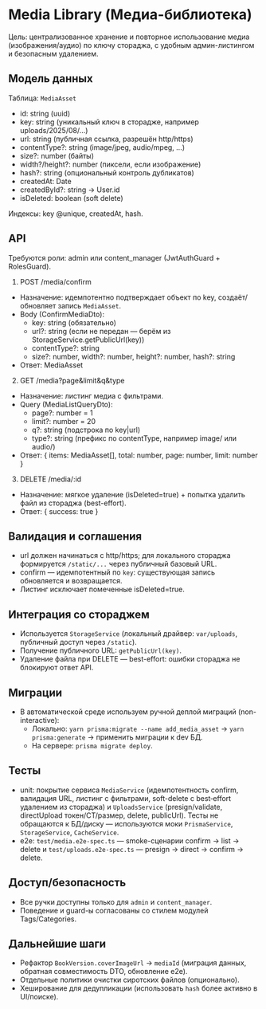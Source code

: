 # Media Library (Медиа-библиотека)

Цель: централизованное хранение и повторное использование медиа (изображения/аудио) по ключу стораджа, с удобным админ-листингом и безопасным удалением.

## Модель данных

Таблица: `MediaAsset`

- id: string (uuid)
- key: string (уникальный ключ в сторадже, например uploads/2025/08/…)
- url: string (публичная ссылка, разрешён http/https)
- contentType?: string (image/jpeg, audio/mpeg, …)
- size?: number (байты)
- width?/height?: number (пиксели, если изображение)
- hash?: string (опциональный контроль дубликатов)
- createdAt: Date
- createdById?: string → User.id
- isDeleted: boolean (soft delete)

Индексы: key @unique, createdAt, hash.

## API

Требуются роли: admin или content_manager (JwtAuthGuard + RolesGuard).

1. POST /media/confirm

- Назначение: идемпотентно подтверждает объект по key, создаёт/обновляет запись `MediaAsset`.
- Body (ConfirmMediaDto):
  - key: string (обязательно)
  - url?: string (если не передан — берём из StorageService.getPublicUrl(key))
  - contentType?: string
  - size?: number, width?: number, height?: number, hash?: string
- Ответ: MediaAsset

2. GET /media?page&limit&q&type

- Назначение: листинг медиа с фильтрами.
- Query (MediaListQueryDto):
  - page?: number = 1
  - limit?: number = 20
  - q?: string (подстрока по key|url)
  - type?: string (префикс по contentType, например image/ или audio/)
- Ответ: { items: MediaAsset[], total: number, page: number, limit: number }

3. DELETE /media/:id

- Назначение: мягкое удаление (isDeleted=true) + попытка удалить файл из стораджа (best-effort).
- Ответ: { success: true }

## Валидация и соглашения

- url должен начинаться с http/https; для локального стораджа формируется `/static/...` через публичный базовый URL.
- confirm — идемпотентный по `key`: существующая запись обновляется и возвращается.
- Листинг исключает помеченные isDeleted=true.

## Интеграция со стораджем

- Используется `StorageService` (локальный драйвер: `var/uploads`, публичный доступ через `/static`).
- Получение публичного URL: `getPublicUrl(key)`.
- Удаление файла при DELETE — best-effort: ошибки стораджа не блокируют ответ API.

## Миграции

- В автоматической среде используем ручной деплой миграций (non-interactive):
  - Локально: `yarn prisma:migrate --name add_media_asset` → `yarn prisma:generate` → применить миграции к dev БД.
  - На сервере: `prisma migrate deploy`.

## Тесты

- unit: покрытие сервиса `MediaService` (идемпотентность confirm, валидация URL, листинг с фильтрами, soft-delete с best‑effort удалением из стораджа) и `UploadsService` (presign/validate, directUpload токен/CT/размер, delete, publicUrl). Тесты не обращаются к БД/диску — используются моки `PrismaService`, `StorageService`, `CacheService`.
- e2e: `test/media.e2e-spec.ts` — smoke-сценарии confirm → list → delete и `test/uploads.e2e-spec.ts` — presign → direct → confirm → delete.

## Доступ/безопасность

- Все ручки доступны только для `admin` и `content_manager`.
- Поведение и guard-ы согласованы со стилем модулей Tags/Categories.

## Дальнейшие шаги

- Рефактор `BookVersion.coverImageUrl` → `mediaId` (миграция данных, обратная совместимость DTO, обновление e2e).
- Отдельные политики очистки сиротских файлов (опционально).
- Хеширование для дедупликации (использовать `hash` более активно в UI/поиске).
